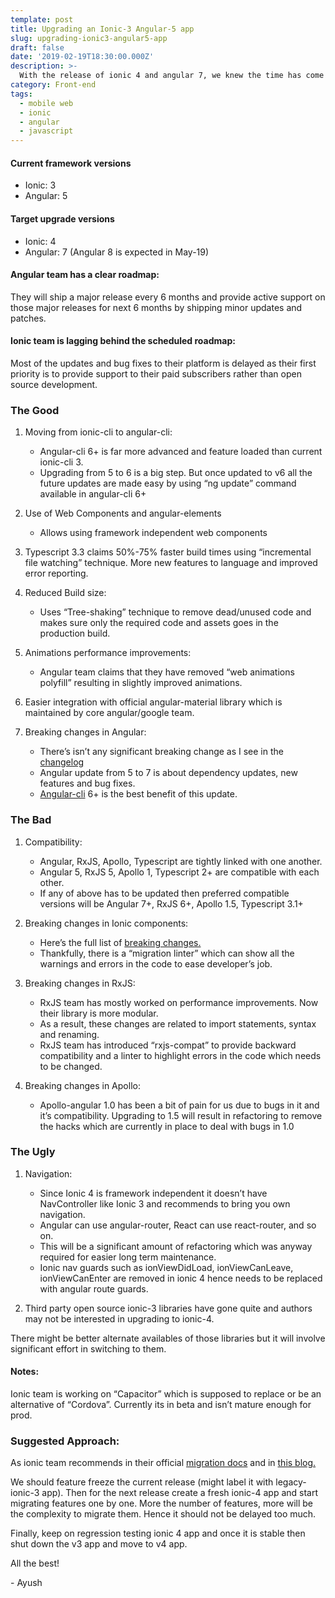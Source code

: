 ```yaml
---
template: post
title: Upgrading an Ionic-3 Angular-5 app
slug: upgrading-ionic3-angular5-app
draft: false
date: '2019-02-19T18:30:00.000Z'
description: >-
  With the release of ionic 4 and angular 7, we knew the time has come to finally migrate our ionic 3 angular 5 app to the latest versions. But there are so many breaking changes. So, what should be the migration strategy and what will be it's impact...
category: Front-end
tags:
  - mobile web
  - ionic
  - angular
  - javascript
---
```


#### Current framework versions
- Ionic: 3
- Angular: 5

#### Target upgrade versions
- Ionic: 4
- Angular: 7 (Angular 8 is expected in May-19)

#### Angular team has a clear roadmap:
They will ship a major release every 6 months and provide active support on those major releases for next 6 months by shipping minor updates and patches.

#### Ionic team is lagging behind the scheduled roadmap:
Most of the updates and bug fixes to their platform is delayed as their first priority is to provide support to their paid subscribers rather than open source development.

### The Good
1. Moving from ionic-cli to angular-cli:
    - Angular-cli 6+ is far more advanced and feature loaded than current ionic-cli 3.
    - Upgrading from 5 to 6 is a big step. But once updated to v6 all the future updates are made easy by using “ng update” command available in angular-cli 6+

2. Use of Web Components and angular-elements
    - Allows using framework independent web components

3. Typescript 3.3 claims 50%-75% faster build times using “incremental file watching” technique. More new features to language and improved error reporting.
   
4. Reduced Build size:
    - Uses “Tree-shaking” technique to remove dead/unused code and makes sure only the required code and assets goes in the production build.

5. Animations performance improvements:
    - Angular team claims that they have removed “web animations polyfill” resulting in slightly improved animations.

6. Easier integration with official angular-material library which is maintained by core angular/google team.

7. Breaking changes in Angular:
    - There’s isn’t any significant breaking change as I see in the [changelog](https://github.com/angular/angular/blob/master/CHANGELOG.md)
    - Angular update from 5 to 7 is about dependency updates, new features and bug fixes.
    - [Angular-cli](https://angular.io/cli) 6+ is the best benefit of this update.

### The Bad
1. Compatibility:
    - Angular, RxJS, Apollo, Typescript are tightly linked with one another.
    - Angular 5, RxJS 5, Apollo 1, Typescript 2+ are compatible with each other.
    - If any of above has to be updated then preferred compatible versions will be Angular 7+, RxJS 6+, Apollo 1.5, Typescript 3.1+

2. Breaking changes in Ionic components:
    - Here’s the full list of [breaking changes.](https://github.com/ionic-team/ionic/blob/master/angular/BREAKING.md)
    - Thankfully, there is a “migration linter” which can show all the warnings and errors in the code to ease developer’s job.

3. Breaking changes in RxJS:
    - RxJS team has mostly worked on performance improvements. Now their library is more modular.
    - As a result, these changes are related to import statements, syntax and renaming.
    - RxJS team has introduced “rxjs-compat” to provide backward compatibility and a linter to highlight errors in the code which needs to be changed.

4. Breaking changes in Apollo:
    - Apollo-angular 1.0 has been a bit of pain for us due to bugs in it and it’s compatibility. Upgrading to 1.5 will result in refactoring to remove the hacks which are currently in place to deal with bugs in 1.0


### The Ugly
1. Navigation:
    - Since Ionic 4 is framework independent it doesn’t have NavController like Ionic 3 and recommends to bring you own navigation.
    - Angular can use angular-router, React can use react-router, and so on.
    - This will be a significant amount of refactoring which was anyway required for easier long term maintenance.
    - Ionic nav guards such as ionViewDidLoad, ionViewCanLeave, ionViewCanEnter are removed in ionic 4 hence needs to be replaced with angular route guards.

2. Third party open source ionic-3 libraries have gone quite and authors may not be interested in upgrading to ionic-4.

There might be better alternate availables of those libraries but it will involve significant effort in switching to them.

#### Notes:
Ionic team is working on “Capacitor” which is supposed to replace or be an alternative of “Cordova”. Currently its in beta and isn’t mature enough for prod.

### Suggested Approach:
As ionic team recommends in their official [migration docs](https://ionicframework.com/docs/building/migration/#suggested-strategy) and in [this blog.](https://blog.ionicframework.com/a-guide-for-migrating-to-ionic-4-0/)

We should feature freeze the current release (might label it with legacy-ionic-3 app).
Then for the next release create a fresh ionic-4 app and start migrating features one by one.
More the number of features, more will be the complexity to migrate them. Hence it should not be delayed too much.

Finally, keep on regression testing ionic 4 app and once it is stable then shut down the v3 app and move to v4 app.

All the best!

\- Ayush